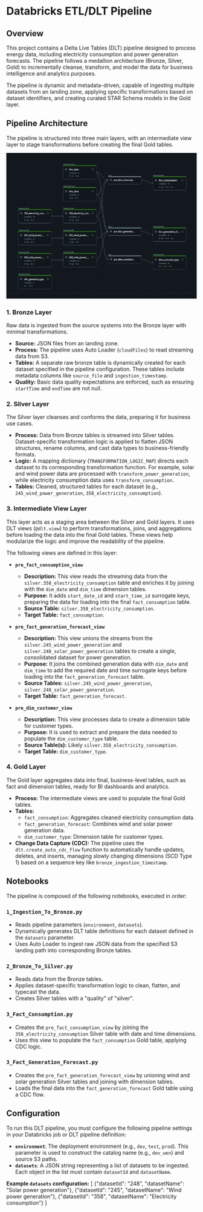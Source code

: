# Databricks ETL/DLT Pipeline

## Overview

This project contains a Delta Live Tables (DLT) pipeline designed to process energy data, including electricity consumption and power generation forecasts. The pipeline follows a medallion architecture (Bronze, Silver, Gold) to incrementally cleanse, transform, and model the data for business intelligence and analytics purposes.

The pipeline is dynamic and metadata-driven, capable of ingesting multiple datasets from an landing zone, applying specific transformations based on dataset identifiers, and creating curated STAR Schema models in the Gold layer.

## Pipeline Architecture

The pipeline is structured into three main layers, with an intermediate view layer to stage transformations before creating the final Gold tables.

![DLT Pipeline Architecture](Images/dlt%20pipeline.jpg)

### 1. Bronze Layer
Raw data is ingested from the source systems into the Bronze layer with minimal transformations.
*   **Source:** JSON files from an landing zone.
*   **Process:** The pipeline uses Auto Loader (`cloudFiles`) to read streaming data from S3.
*   **Tables:** A separate raw bronze table is dynamically created for each dataset specified in the pipeline configuration. These tables include metadata columns like `source_file` and `ingestion_timestamp`.
*   **Quality:** Basic data quality expectations are enforced, such as ensuring `startTime` and `endTime` are not null.

### 2. Silver Layer
The Silver layer cleanses and conforms the data, preparing it for business use cases.
*   **Process:** Data from Bronze tables is streamed into Silver tables. Dataset-specific transformation logic is applied to flatten JSON structures, rename columns, and cast data types to business-friendly formats.
*   **Logic:** A mapping dictionary (`TRANSFORMATION_LOGIC_MAP`) directs each dataset to its corresponding transformation function. For example, solar and wind power data are processed with `transform_power_generation`, while electricity consumption data uses `transform_consumption`.
*   **Tables:** Cleaned, structured tables for each dataset (e.g., `245_wind_power_generation`, `358_electricity_consumption`).

### 3. Intermediate View Layer
This layer acts as a staging area between the Silver and Gold layers. It uses DLT views (`@dlt.view`) to perform transformations, joins, and aggregations before loading the data into the final Gold tables. These views help modularize the logic and improve the readability of the pipeline.

The following views are defined in this layer:

*   **`pre_fact_consumption_view`**
    *   **Description:** This view reads the streaming data from the `silver.358_electricity_consumption` table and enriches it by joining with the `dim_date` and `dim_time` dimension tables.
    *   **Purpose:** It adds `start_date_id` and `start_time_id` surrogate keys, preparing the data for loading into the final `fact_consumption` table.
    *   **Source Table:** `silver.358_electricity_consumption`.
    *   **Target Table:** `fact_consumption`.

*   **`pre_fact_generation_forecast_view`**
    *   **Description:** This view unions the streams from the `silver.245_wind_power_generation` and `silver.248_solar_power_generation` tables to create a single, consolidated dataset for power generation.
    *   **Purpose:** It joins the combined generation data with `dim_date` and `dim_time` to add the required date and time surrogate keys before loading into the `fact_generation_forecast` table.
    *   **Source Tables:** `silver.245_wind_power_generation`, `silver.248_solar_power_generation`.
    *   **Target Table:** `fact_generation_forecast`.

*   **`pre_dim_customer_view`**
    *   **Description:** This view processes data to create a dimension table for customer types.
    *   **Purpose:** It is used to extract and prepare the data needed to populate the `dim_customer_type` table.
    *   **Source Table(s):** Likely `silver.358_electricity_consumption`.
    *   **Target Table:** `dim_customer_type`.

### 4. Gold Layer
The Gold layer aggregates data into final, business-level tables, such as fact and dimension tables, ready for BI dashboards and analytics.
*   **Process:** The intermediate views are used to populate the final Gold tables.
*   **Tables:**
    *   `fact_consumption`: Aggregates cleaned electricity consumption data.
    *   `fact_generation_forecast`: Combines wind and solar power generation data.
    *   `dim_customer_type`: Dimension table for customer types.
*   **Change Data Capture (CDC):** The pipeline uses the `dlt.create_auto_cdc_flow` function to automatically handle updates, deletes, and inserts, managing slowly changing dimensions (SCD Type 1) based on a sequence key like `bronze_ingestion_timestamp`.

## Notebooks

The pipeline is composed of the following notebooks, executed in order:

### `1_Ingestion_To_Bronze.py`
*   Reads pipeline parameters (`environment`, `datasets`).
*   Dynamically generates DLT table definitions for each dataset defined in the `datasets` parameter.
*   Uses Auto Loader to ingest raw JSON data from the specified S3 landing path into corresponding Bronze tables.

### `2_Bronze_To_Silver.py`
*   Reads data from the Bronze tables.
*   Applies dataset-specific transformation logic to clean, flatten, and typecast the data.
*   Creates Silver tables with a "quality" of "silver".

### `3_Fact_Consumption.py`
*   Creates the `pre_fact_consumption_view` by joining the `358_electricity_consumption` Silver table with date and time dimensions.
*   Uses this view to populate the `fact_consumption` Gold table, applying CDC logic.

### `3_Fact_Generation_Forecast.py`
*   Creates the `pre_fact_generation_forecast_view` by unioning wind and solar generation Silver tables and joining with dimension tables.
*   Loads the final data into the `fact_generation_forecast` Gold table using a CDC flow.

## Configuration

To run this DLT pipeline, you must configure the following pipeline settings in your Databricks job or DLT pipeline definition:

*   **`environment`**: The deployment environment (e.g., `dev`, `test`, `prod`). This parameter is used to construct the catalog name (e.g., `dev_wen`) and source S3 paths.
*   **`datasets`**: A JSON string representing a list of datasets to be ingested. Each object in the list must contain `datasetId` and `datasetName`.

**Example `datasets` configuration:**
[
{"datasetId": "248", "datasetName": "Solar power generation"},
{"datasetId": "245", "datasetName": "Wind power generation"},
{"datasetId": "358", "datasetName": "Electricity consumption"}
]
